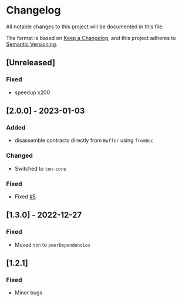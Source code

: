 # Changelog

All notable changes to this project will be documented in this file.

The format is based on [Keep a Changelog](https://keepachangelog.com/en/1.0.0/),
and this project adheres to [Semantic Versioning](https://semver.org/spec/v2.0.0.html).

## [Unreleased]
### Fixed
- speedup x200

## [2.0.0] - 2023-01-03

### Added

- disassemble contracts directly from `Buffer` using `fromBoc`

### Changed

-  Switched to `ton-core`

### Fixed

- Fixed [#5](https://github.com/ton-community/disassembler/issues/5)

## [1.3.0] - 2022-12-27

### Fixed

- Moved `ton` to `peerDependencies`


## [1.2.1]

### Fixed

- Minor bugs
